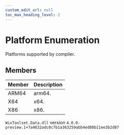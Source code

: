 ```yaml
---
custom_edit_url: null
toc_max_heading_level: 2
---
```

# Platform Enumeration
Platforms supported by compiler.
## Members
| Member | Description |
| ------ | ----------- |
| ARM64 | arm64. |
| X64 | x64. |
| X86 | x86. |
`WixToolset.Data.dll` version `4.0.0-preview.1+7a4632adc0c7b1a363259abb4ed08b11ee3b2d87`
